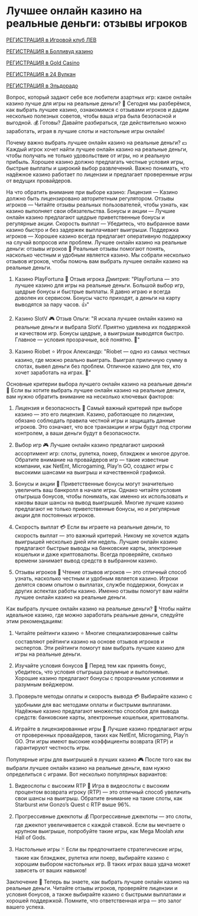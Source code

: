 # Лучшее онлайн казино на реальные деньги: отзывы игроков 

[РЕГИСТРАЦИЯ в Игровой клуб ЛЕВ](https://yielddigitals.top?ref=fap_w41726p111_default)

[РЕГИСТРАЦИЯ в Болливуд казино](https://lucky-bo11ywood.top?ref=fap_w41726p129_default)

[РЕГИСТРАЦИЯ в Gold Casino](https://interup-moving.top?ref=fap_w41726p126_default)

[РЕГИСТРАЦИЯ в 24 Вулкан](https://digital-currents.top?ref=fap_w41726p113_default)

[РЕГИСТРАЦИЯ в Эльдорадо](https://digital-pours.top?ref=fap_w41726p112_default)

Вопрос, который задают себе все любители азартных игр: какое онлайн казино лучше для игры на реальные деньги? 🤔 Сегодня мы разберёмся, как выбрать лучшее казино, ознакомимся с отзывами игроков и дадим несколько полезных советов, чтобы ваша игра была безопасной и выгодной. 💰 Готовы? Давайте разбираться, где действительно можно заработать, играя в лучшие слоты и настольные игры онлайн!

Почему важно выбрать лучшее онлайн казино на реальные деньги? 💵
Каждый игрок хочет найти лучшее онлайн казино на реальные деньги, чтобы получать не только удовольствие от игры, но и реальную прибыль. Хорошее казино должно предлагать честные условия игры, быстрые выплаты и широкий выбор развлечений. Важно понимать, что надёжное казино работает по лицензии и предлагает проверенные игры от ведущих провайдеров.

На что обратить внимание при выборе казино:
Лицензия — Казино должно быть лицензировано авторитетным регулятором.
Отзывы игроков — Читайте отзывы реальных пользователей, чтобы узнать, как казино выполняет свои обязательства.
Бонусы и акции — Лучшие онлайн казино предлагают щедрые приветственные бонусы и регулярные акции.
Скорость выплат — Убедитесь, что выбранное вами казино быстро и без задержек выплачивает выигрыши.
Поддержка игроков — Хорошее казино всегда предлагает оперативную поддержку на случай вопросов или проблем.
Лучшее онлайн казино на реальные деньги: отзывы игроков 📝
Реальные отзывы помогают понять, насколько честным и удобным является казино. Мы собрали несколько отзывов игроков, чтобы помочь вам выбрать лучшее онлайн казино на реальные деньги.

1. Казино PlayFortuna 🎰
Отзыв игрока Дмитрия: "PlayFortuna — это лучшее казино для игры на реальные деньги. Большой выбор игр, щедрые бонусы и быстрые выплаты. Я давно играю и всегда доволен их сервисом. Бонусы часто приходят, а деньги на карту выводятся за пару часов. 👍"

2. Казино SlotV 🎮
Отзыв Ольги: "Я искала лучшее онлайн казино на реальные деньги и выбрала SlotV. Приятно удивлена их поддержкой и качеством игр. Бонусы щедрые, а выигрыши выводятся быстро. Главное — условия прозрачные, всё понятно. 💸"

3. Казино Riobet ⭐
Игрок Александр: "Riobet — одно из самых честных казино, где можно реально выиграть. Выиграл приличную сумму в слотах, вывел деньги без проблем. Отличное казино для тех, кто хочет заработать на играх. 🎰"

Основные критерии выбора лучшего онлайн казино на реальные деньги 🔑
Если вы хотите выбрать лучшее онлайн казино на реальные деньги, вам нужно обратить внимание на несколько ключевых факторов:

1. Лицензия и безопасность 🔐
Самый важный критерий при выборе казино — это его лицензия. Казино, работающее по лицензии, обязано соблюдать правила честной игры и защищать данные игроков. Это означает, что все транзакции и игры будут под строгим контролем, а ваши деньги будут в безопасности.

2. Выбор игр 🎮
Лучшие онлайн казино предлагают широкий ассортимент игр: слоты, рулетка, покер, блэкджек и многое другое. Обратите внимание на провайдеров игр — такие известные компании, как NetEnt, Microgaming, Play’n GO, создают игры с высокими шансами на выигрыш и качественной графикой.

3. Бонусы и акции 🎁
Приветственные бонусы могут значительно увеличить ваш банкролл в начале игры. Однако читайте условия отыгрыша бонусов, чтобы понимать, как именно их использовать и каковы ваши шансы на вывод выигрышей. Многие лучшие казино предлагают не только приветственные бонусы, но и регулярные акции для постоянных игроков.

4. Скорость выплат 💳
Если вы играете на реальные деньги, то скорость выплат — это важный критерий. Никому не хочется ждать выигрышей несколько дней или недель. Лучшие онлайн казино предлагают быстрые выводы на банковские карты, электронные кошельки и даже криптовалюты. Всегда проверяйте, сколько времени занимает вывод средств в выбранном казино.

5. Отзывы игроков 📢
Чтение отзывов игроков — это отличный способ узнать, насколько честным и удобным является казино. Игроки делятся своим опытом о выплатах, службе поддержки, бонусах и других аспектах работы казино. Именно отзывы помогут вам найти лучшее онлайн казино на реальные деньги.

Как выбрать лучшее онлайн казино на реальные деньги? 🎯
Чтобы найти идеальное казино, где можно заработать реальные деньги, следуйте этим рекомендациям:

1. Читайте рейтинги казино ⭐
Многие специализированные сайты составляют рейтинги казино на основе отзывов игроков и экспертов. Эти рейтинги помогут вам выбрать лучшее казино для игры на реальные деньги.

2. Изучайте условия бонусов 🎁
Перед тем как принять бонус, убедитесь, что условия отыгрыша разумные и выполнимые. Хорошие казино предлагают бонусы с прозрачными условиями и разумным вейджером.

3. Проверьте методы оплаты и скорость вывода 💳
Выбирайте казино с удобными для вас методами оплаты и быстрыми выплатами. Надёжные казино предлагают множество способов для вывода средств: банковские карты, электронные кошельки, криптовалюты.

4. Играйте в лицензированные игры 🎲
Лучшие казино предлагают игры от проверенных провайдеров, таких как NetEnt, Microgaming, Play’n GO. Эти игры имеют высокие коэффициенты возврата (RTP) и гарантируют честность игры.

Популярные игры для выигрышей в лучших казино 🎮
После того как вы выбрали лучшее онлайн казино на реальные деньги, вам нужно определиться с играми. Вот несколько популярных вариантов:

1. Видеослоты с высоким RTP 🎰
Игра в видеослоты с высоким процентом возврата игроку (RTP) — это отличный способ увеличить свои шансы на выигрыш. Обратите внимание на такие слоты, как Starburst или Gonzo’s Quest с RTP выше 96%.

2. Прогрессивные джекпоты 💰
Прогрессивные джекпоты — это слоты, где джекпот увеличивается с каждой ставкой. Если вы мечтаете о крупном выигрыше, попробуйте такие игры, как Mega Moolah или Hall of Gods.

3. Настольные игры 🃏
Если вы предпочитаете стратегические игры, такие как блэкджек, рулетка или покер, выбирайте казино с хорошим выбором настольных игр. В таких играх ваша удача может зависеть от ваших навыков!

Заключение 🎯
Теперь вы знаете, как выбрать лучшее онлайн казино на реальные деньги. Читайте отзывы игроков, проверяйте лицензии и условия бонусов, а также выбирайте казино с быстрыми выплатами и хорошей поддержкой. Помните, что ответственная игра — это залог вашего успеха.
